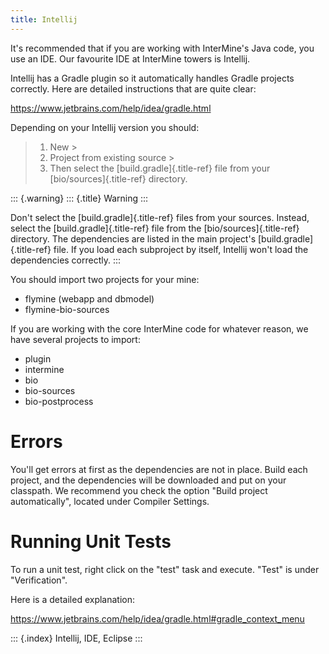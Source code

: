 ```yaml
---
title: Intellij
---
```


It\'s recommended that if you are working with InterMine\'s Java code,
you use an IDE. Our favourite IDE at InterMine towers is Intellij.

Intellij has a Gradle plugin so it automatically handles Gradle projects
correctly. Here are detailed instructions that are quite clear:

<https://www.jetbrains.com/help/idea/gradle.html>

Depending on your Intellij version you should:

> 1.  New \>
> 2.  Project from existing source \>
> 3.  Then select the [build.gradle]{.title-ref} file from your
>     [bio/sources]{.title-ref} directory.

::: {.warning}
::: {.title}
Warning
:::

Don\'t select the [build.gradle]{.title-ref} files from your sources.
Instead, select the [build.gradle]{.title-ref} file from the
[bio/sources]{.title-ref} directory. The dependencies are listed in the
main project\'s [build.gradle]{.title-ref} file. If you load each
subproject by itself, Intellij won\'t load the dependencies correctly.
:::

You should import two projects for your mine:

-   flymine (webapp and dbmodel)
-   flymine-bio-sources

If you are working with the core InterMine code for whatever reason, we
have several projects to import:

-   plugin
-   intermine
-   bio
-   bio-sources
-   bio-postprocess

Errors
======

You\'ll get errors at first as the dependencies are not in place. Build
each project, and the dependencies will be downloaded and put on your
classpath. We recommend you check the option \"Build project
automatically\", located under Compiler Settings.

Running Unit Tests
==================

To run a unit test, right click on the \"test\" task and execute.
\"Test\" is under \"Verification\".

Here is a detailed explanation:

<https://www.jetbrains.com/help/idea/gradle.html#gradle_context_menu>

::: {.index}
Intellij, IDE, Eclipse
:::
